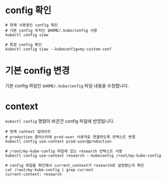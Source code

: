 # config 확인

```
# 현재 사용중인 config 확인
# 기본 config 위치인 $HOME/.kube/config 사용
kubectl config view

# 특정 config 확인
kubectl config view --kubeconfig=my-custom-conf
```

# 기본 config 변경

기본 config 파일인 `$HOME/.kube/config` 파일 내용을 수정합니다.

# context

`kubectl config` 명령이 바꾼건 config 파일에 반영됩니다.

```
# 현재 context 업데이트
# production 클러스터에 prod-user 사용자로 연결하도록 컨텍스트 변경
kubectl config use-context prod-user@production

# /root/my-kube-config 파일에 있는 research 컨텍스트 사용
kubectl config use-context research --kubeconfig /root/my-kube-config

# config 파일을 확인해서 current_context가 research로 설정됐는지 확인
cat /root/my-kube-config | grep current
current-context: research
```
